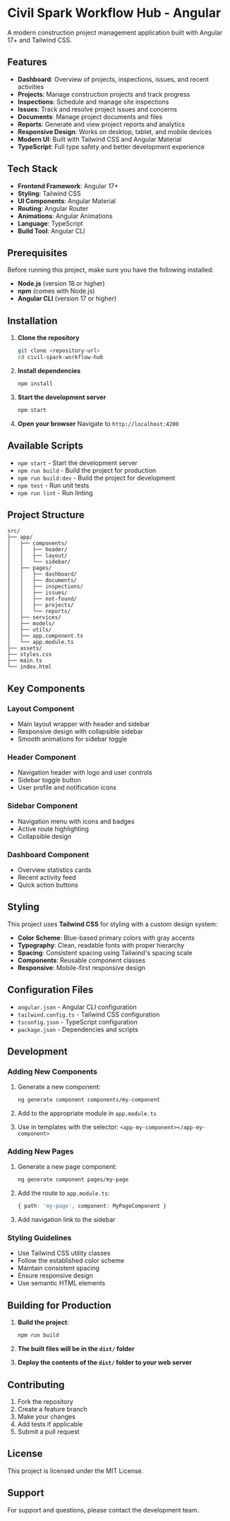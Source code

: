 # Civil Spark Workflow Hub - Angular

A modern construction project management application built with Angular 17+ and Tailwind CSS.

## Features

- **Dashboard**: Overview of projects, inspections, issues, and recent activities
- **Projects**: Manage construction projects and track progress
- **Inspections**: Schedule and manage site inspections
- **Issues**: Track and resolve project issues and concerns
- **Documents**: Manage project documents and files
- **Reports**: Generate and view project reports and analytics
- **Responsive Design**: Works on desktop, tablet, and mobile devices
- **Modern UI**: Built with Tailwind CSS and Angular Material
- **TypeScript**: Full type safety and better development experience

## Tech Stack

- **Frontend Framework**: Angular 17+
- **Styling**: Tailwind CSS
- **UI Components**: Angular Material
- **Routing**: Angular Router
- **Animations**: Angular Animations
- **Language**: TypeScript
- **Build Tool**: Angular CLI

## Prerequisites

Before running this project, make sure you have the following installed:

- **Node.js** (version 18 or higher)
- **npm** (comes with Node.js)
- **Angular CLI** (version 17 or higher)

## Installation

1. **Clone the repository**
   ```bash
   git clone <repository-url>
   cd civil-spark-workflow-hub
   ```

2. **Install dependencies**
   ```bash
   npm install
   ```

3. **Start the development server**
   ```bash
   npm start
   ```

4. **Open your browser**
   Navigate to `http://localhost:4200`

## Available Scripts

- `npm start` - Start the development server
- `npm run build` - Build the project for production
- `npm run build:dev` - Build the project for development
- `npm test` - Run unit tests
- `npm run lint` - Run linting

## Project Structure

```
src/
├── app/
│   ├── components/
│   │   ├── header/
│   │   ├── layout/
│   │   └── sidebar/
│   ├── pages/
│   │   ├── dashboard/
│   │   ├── documents/
│   │   ├── inspections/
│   │   ├── issues/
│   │   ├── not-found/
│   │   ├── projects/
│   │   └── reports/
│   ├── services/
│   ├── models/
│   ├── utils/
│   ├── app.component.ts
│   └── app.module.ts
├── assets/
├── styles.css
├── main.ts
└── index.html
```

## Key Components

### Layout Component
- Main layout wrapper with header and sidebar
- Responsive design with collapsible sidebar
- Smooth animations for sidebar toggle

### Header Component
- Navigation header with logo and user controls
- Sidebar toggle button
- User profile and notification icons

### Sidebar Component
- Navigation menu with icons and badges
- Active route highlighting
- Collapsible design

### Dashboard Component
- Overview statistics cards
- Recent activity feed
- Quick action buttons

## Styling

This project uses **Tailwind CSS** for styling with a custom design system:

- **Color Scheme**: Blue-based primary colors with gray accents
- **Typography**: Clean, readable fonts with proper hierarchy
- **Spacing**: Consistent spacing using Tailwind's spacing scale
- **Components**: Reusable component classes
- **Responsive**: Mobile-first responsive design

## Configuration Files

- `angular.json` - Angular CLI configuration
- `tailwind.config.ts` - Tailwind CSS configuration
- `tsconfig.json` - TypeScript configuration
- `package.json` - Dependencies and scripts

## Development

### Adding New Components

1. Generate a new component:
   ```bash
   ng generate component components/my-component
   ```

2. Add to the appropriate module in `app.module.ts`

3. Use in templates with the selector: `<app-my-component></app-my-component>`

### Adding New Pages

1. Generate a new page component:
   ```bash
   ng generate component pages/my-page
   ```

2. Add the route to `app.module.ts`:
   ```typescript
   { path: 'my-page', component: MyPageComponent }
   ```

3. Add navigation link to the sidebar

### Styling Guidelines

- Use Tailwind CSS utility classes
- Follow the established color scheme
- Maintain consistent spacing
- Ensure responsive design
- Use semantic HTML elements

## Building for Production

1. **Build the project**:
   ```bash
   npm run build
   ```

2. **The built files will be in the `dist/` folder**

3. **Deploy the contents of the `dist/` folder to your web server**

## Contributing

1. Fork the repository
2. Create a feature branch
3. Make your changes
4. Add tests if applicable
5. Submit a pull request

## License

This project is licensed under the MIT License.

## Support

For support and questions, please contact the development team.
